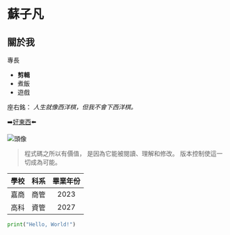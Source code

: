 # 蘇子凡

## 關於我
專長
* **剪輯**
* 煮飯
* 遊戲

座右銘： *人生就像西洋棋，但我不會下西洋棋。*


➡️[好東西](https://youtu.be/dQw4w9WgXcQ?si=lyd3sKRbXLACjY8k)⬅️


![頭像](https://instagram.fkhh1-2.fna.fbcdn.net/v/t51.2885-19/528751622_17917228485120451_8261712067817924493_n.jpg?stp=dst-jpg_s320x320_tt6&efg=eyJ2ZW5jb2RlX3RhZyI6InByb2ZpbGVfcGljLmRqYW5nby4xMDgwLmMyIn0&_nc_ht=instagram.fkhh1-2.fna.fbcdn.net&_nc_cat=107&_nc_oc=Q6cZ2QEkRYT56ysybW8OPLUbfW3RCm8iFeNG7kcY59vnuDFo-UZXGqXTx0b0DGUnjHgjUQc&_nc_ohc=zyC7WpymN0kQ7kNvwHkl3V0&_nc_gid=LbB4_Jw58sYtH4epQOGonA&edm=AAZTMJEBAAAA&ccb=7-5&oh=00_AfaJLw5ItyU3BPtsvdTg9IUqRtrtl-XqcYEHrWyYZmTriQ&oe=68CEEBC6&_nc_sid=49cb7f)

> 程式碼之所以有價值， 是因為它能被閱讀、理解和修改。 版本控制使這一切成為可能。


 | 學校 | 科系 | 畢業年份 | 
 |:---:|:---|:---:|
 | 嘉商 | 商管 | 2023 |
 | 高科 | 資管 | 2027 |

```Python
print("Hello, World!")
``` 
